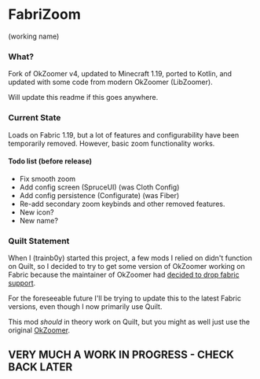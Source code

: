 # FabriZoom
(working name)

### What? 
Fork of OkZoomer v4, updated to Minecraft 1.19, ported to Kotlin, and updated with some code from modern OkZoomer (LibZoomer).

Will update this readme if this goes anywhere.

### Current State
Loads on Fabric 1.19, but a lot of features and configurability have been temporarily removed. However, basic zoom functionality works.

#### Todo list (before release)
* Fix smooth zoom
* Add config screen (SpruceUI) (was Cloth Config)
* Add config persistence (Configurate) (was Fiber)
* Re-add secondary zoom keybinds and other removed features.
* New icon?
* New name?

### Quilt Statement
When I (trainb0y) started this project, a few mods I relied on didn't function on Quilt, so I decided to try to get some version of OkZoomer working on Fabric because the maintainer of OkZoomer had [decided to drop fabric support](https://gist.github.com/EnnuiL/79885a99e5c908010fa5eca527590b98).

For the foreseeable future I'll be trying to update this to the latest Fabric versions, even though I now primarily use Quilt.

This mod *should* in theory work on Quilt, but you might as well just use the original [OkZoomer](https://github.com/EnnuiL/OkZoomer).

## VERY MUCH A WORK IN PROGRESS - CHECK BACK LATER
